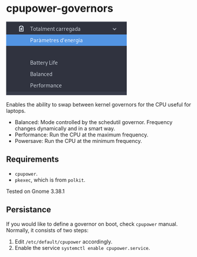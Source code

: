 # cpupower-governors

![Example screenshot of the extension](example.png)

Enables the ability to swap between kernel governors for the CPU useful for laptops.
* Balanced: Mode controlled by the schedutil governor. Frequency changes dynamically and in a smart way. 
* Performance: Run the CPU at the maximum frequency.
* Powersave: Run the CPU at the minimum frequency.

## Requirements
* `cpupower`.
* `pkexec`, which is from `polkit`.

Tested on Gnome 3.38.1

## Persistance

If you would like to define a governor on boot, check `cpupower` manual. Normally, it consists of two steps:
1. Edit `/etc/default/cpupower` accordingly.
2. Enable the service `systemctl enable cpupower.service`.
